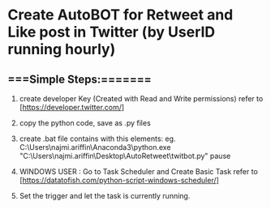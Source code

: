 # Create AutoBOT for Retweet and Like post in Twitter (by UserID running hourly)

## ===**Simple Steps:**=======

1. create developer Key (Created with Read and Write permissions) 
   refer to [https://developer.twitter.com/]

2. copy the python code, save as .py files

3. create .bat file contains with this elements:
   <DIRECTORY PYTHON.EXE IN YOUR PC><DIRECTORY PYTHON script: twitbot.py><pause>
eg. C:\Users\najmi.ariffin\Anaconda3\python.exe "C:\Users\najmi.ariffin\Desktop\AutoRetweet\twitbot.py" pause

4. WINDOWS USER : Go to Task Scheduler and Create Basic Task 
   refer to [https://datatofish.com/python-script-windows-scheduler/]

5. Set the trigger and let the task is currently running.
